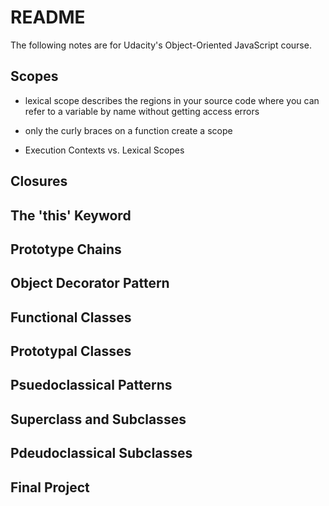 # README

The following notes are for Udacity's Object-Oriented JavaScript course.

## Scopes
- lexical scope describes the regions in your source code where you can refer to a variable
by name without getting access errors
- only the curly braces on a function create a scope

- Execution Contexts vs. Lexical Scopes

## Closures

## The 'this' Keyword

## Prototype Chains

## Object Decorator Pattern

## Functional Classes

## Prototypal Classes

## Psuedoclassical Patterns

## Superclass and Subclasses

## Pdeudoclassical Subclasses

## Final Project